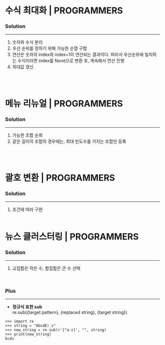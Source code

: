 # 수식 최대화 | PROGRAMMERS
### Solution
---
1. 숫자와 수식 분리
2. 우선 순위를 정하기 위해 가능한 순열 구함
3. 연산은 숫자의 index와 index+1이 연산되는 결과이다. 따라서 우선순위에 일치하는 수식이라면 index를 None으로 변환 후, 계속해서 연산 진행
4. 최대값 갱신

</br></br>

# 메뉴 리뉴얼 | PROGRAMMERS
### Solution
---
1. 가능한 조합 순회
2. 같은 길이의 조합의 경우에는, 최대 빈도수를 가지는 조합만 등록

</br></br>

# 괄호 변환 | PROGRAMMERS
### Solution
---
1. 조건에 따라 구현
</br></br>

# 뉴스 클러스터링 | PROGRAMMERS
### Solution
---
1. 교집합은 작은 수, 합집합은 큰 수 선택
</br>

### Plus
---
- **정규식 표현 sub**  
re.sub({target pattern}, {replaced string}, {target string})
```
>>> import re
>>> string = "AbcdE)_v"
>>> new_string = re.sub(r'[^a-z]', "", string)
>>> print(new_string)
bcdv
```   

